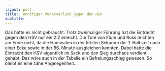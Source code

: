 ```yaml
---
layout: post
title:  Unnötiger Punktverlust gegen den HSV
subtitle:  
---
```


Das hätte es nicht gebraucht: Trotz zweimaliger Führung hat die Eintracht gegen den HSV nur ein 2:2 erreicht. Die Tore von Flum und Russ reichten am Ende nicht, da die Hanseaten in der letzten Sekunde der 1. Halbzeit nach einer Ecke sowie in der 86. Minute ausgleichen konnten. Dabei hatte die Eintracht den HSV eigentlich im Sack und den Sieg durchaus verdient gehabt. Das wäre auch in der Tabelle ein Befreiungsschlag gewesen. So bleibt es eine zähe Angelegenheit...


